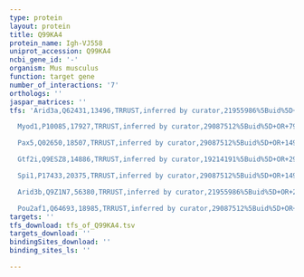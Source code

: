 ```yaml
---
type: protein
layout: protein
title: Q99KA4
protein_name: Igh-VJ558
uniprot_accession: Q99KA4
ncbi_gene_id: '-'
organism: Mus musculus
function: target gene
number_of_interactions: '7'
orthologs: ''
jaspar_matrices: ''
tfs: 'Arid3a,Q62431,13496,TRRUST,inferred by curator,21955986%5Buid%5D+OR+19214191%5Buid%5D+OR+29087512%5Buid%5D,Yes

  Myod1,P10085,17927,TRRUST,inferred by curator,29087512%5Buid%5D+OR+7958889%5Buid%5D,Yes

  Pax5,Q02650,18507,TRRUST,inferred by curator,29087512%5Buid%5D+OR+14993928%5Buid%5D,Yes

  Gtf2i,Q9ESZ8,14886,TRRUST,inferred by curator,19214191%5Buid%5D+OR+29087512%5Buid%5D,Yes

  Spi1,P17433,20375,TRRUST,inferred by curator,29087512%5Buid%5D+OR+14993928%5Buid%5D,Yes

  Arid3b,Q9Z1N7,56380,TRRUST,inferred by curator,21955986%5Buid%5D+OR+29087512%5Buid%5D,Yes

  Pou2af1,Q64693,18985,TRRUST,inferred by curator,29087512%5Buid%5D+OR+21549311%5Buid%5D,Yes'
targets: ''
tfs_download: tfs_of_Q99KA4.tsv
targets_download: ''
bindingSites_download: ''
binding_sites_ls: ''

---
```


